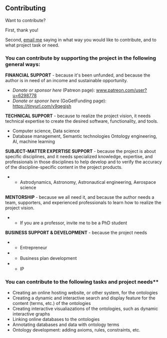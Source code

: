 ## Contributing

Want to contribute?

First, thank you!

Second, [email me](mailto:rrovetto@terpalum.umd.edu) saying in what way you would like to contribute, and to what project task or need.

### You can contribute by supporting the project in the following general ways:

**FINANCIAL SUPPORT** - because it's been unfunded, and because the author is in need of an income and sustainable opportunity.
* *Donate or sponsor here* (Patreon page): www.patreon.com/user?u=6298778
* *Donate or sponor here* (GoGetFunding page): https://tinyurl.com/y9qegjsh 


**TECHNICAL SUPPORT** - because to realize the project vision, it needs technical expertise to create the desired software, functionality, and tools.
* Computer science, Data science
* Database management, Semantic technologies Ontology engineering, AI, machine learning


**SUBJECT-MATTER EXPERTISE SUPPORT** - because the project is about specific disciplines, and it needs specialized knowledge, expertise, and professionals in those disciplines to help develop and to verify the accuracy of the discipline-specific content in the project products.
* * Astrodynamics, Astronomy, Astronautical engineering, Aerospace science


**MENTORSHIP** - because we all need it, and because the author needs a team, supporters, and experienced professionals to learn how to realize the project vision.
* * If you are a professor, invite me to be a PhD student


**BUSINESS SUPPORT & DEVELOPMENT** - because the project needs
* * Entrepreneur
* * Business plan development
* * IP


### You can contribute to the following tasks and project needs**
* Creating an online hosting website, or other system, for the ontologies
* Creating a dynamic and interactive search and display feature for the content (terms, etc.) of the ontologies
* Creating interactive visualiazations of the ontologies, such as dynamic interactive graphs
* Linking online databases to the ontologies
* Annotating databases and data with ontology terms
* Ontology development: adding axioms, rules, constraints, etc.
